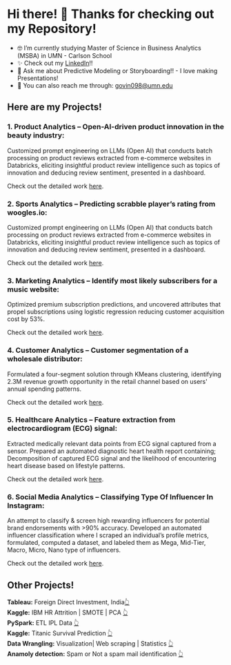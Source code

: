 # Hi there! 👋 Thanks for checking out my Repository! 
- 🤓 I’m currently studying Master of Science in Business Analytics (MSBA) in UMN - Carlson School
- ✨ Check out my [LinkedIn](https://www.linkedin.com/in/praveenpkay/)!!
- 💬 Ask me about Predictive Modeling or Storyboarding!! - I love making Presentations!  
- 📧 You can also reach me through: govin098@umn.edu </br>

## Here are my Projects!

### **1. Product Analytics – Open-AI-driven product innovation in the beauty industry:**

Customized prompt engineering on LLMs (Open AI) that conducts batch processing on product reviews extracted from e-commerce websites in Databricks, eliciting insightful product review intelligence such as topics of innovation and deducing review sentiment, presented in a dashboard.

Check out the detailed work [here](https://github.com/praveenpkay/OpenAI-Driven-Review-Intelligence-In-Beauty-Industry).


### **2. Sports Analytics – Predicting scrabble player’s rating from woogles.io:**

Customized prompt engineering on LLMs (Open AI) that conducts batch processing on product reviews extracted from e-commerce websites in Databricks, eliciting insightful product review intelligence such as topics of innovation and deducing review sentiment, presented in a dashboard.

Check out the detailed work [here](https://github.com/praveenpkay/Scrabble-Rating-Prediction).


### **3. Marketing Analytics – Identify most likely subscribers for a music website:**

Optimized premium subscription predictions, and uncovered attributes that propel subscriptions using logistic regression reducing customer acquisition cost by 53%.

Check out the detailed work [here](https://github.com/praveenpkay/Freemium-To-Premium-Predict-Likely-Subscribers).


### **4. Customer Analytics – Customer segmentation of a wholesale distributor:**

Formulated a four-segment solution through KMeans clustering, identifying 2.3M revenue growth opportunity in the retail channel based on users' annual spending patterns. 

Check out the detailed work [here](https://github.com/praveenpkay/Customer-Segmentation-Wholesale-distributor).


### **5. Healthcare Analytics – Feature extraction from electrocardiogram (ECG) signal:**

Extracted medically relevant data points from ECG signal captured from a sensor. Prepared an automated diagnostic heart health report containing; Decomposition of captured ECG signal and the likelihood of encountering heart disease based on lifestyle patterns.

Check out the detailed work [here](https://github.com/praveenpkay/ECG-feature-extraction-signal-analysis).


### **6. Social Media Analytics – Classifying Type Of Influencer In Instagram:**

An attempt to classify & screen high rewarding influencers for potential brand endorsements with >90% accuracy. Developed an automated influencer classification where I scraped an individual’s profile metrics, formulated, computed a dataset, and labeled them as Mega, Mid-Tier, Macro, Micro, Nano type of influencers.

Check out the detailed work [here](https://github.com/praveenpkay/Instagram-Influencer-Classification).</br>


## Other Projects!
**Tableau:** Foreign Direct Investment, India[:point_up_2:](https://github.com/praveenpkay/Data-Visualization-Data-Cleaning)</br>
**Kaggle:** IBM HR Attrition | SMOTE | PCA [:point_up_2:](https://github.com/praveenpkay/IBM-HR-Attrition)</br>
**PySpark:** ETL IPL Data [:point_up_2:](https://github.com/praveenpkay/Pyspark-ETL)</br>
**Kaggle:** Titanic Survival Prediction [:point_up_2:](https://github.com/praveenpkay/Titanic-Survival-Prediction)</br>
**Data Wrangling:** Visualization| Web scraping | Statistics [:point_up_2:](https://github.com/praveenpkay/Data-Science-Fundamentals)</br>
**Anamoly detection:** Spam or Not a spam mail identification [:point_up_2:](https://github.com/praveenpkay/SpamBase)</br>


